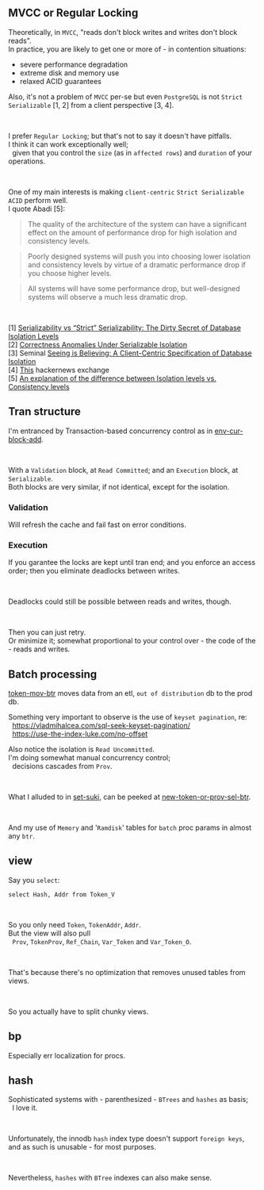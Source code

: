 ## MVCC or Regular Locking

Theoretically, in `MVCC`, "reads don't block writes and writes don't block reads".  
In practice, you are likely to get one or more of - in contention situations:
- severe performance degradation
- extreme disk and memory use
- relaxed ACID guarantees

Also, it's not a problem of `MVCC` per-se but even `PostgreSQL` is not `Strict Serializable` [1, 2] from a client perspective [3, 4].

<br>

I prefer `Regular Locking`; but that's not to say it doesn't have pitfalls.  
I think it can work exceptionally well;  
&nbsp; given that you control the `size` (as in `affected rows`) and `duration` of your operations.

<br>

One of my main interests is making `client-centric` `Strict Serializable` `ACID` perform well.  
I quote Abadi [5]:
> The quality of the architecture of the system can have a significant effect on the amount of performance drop for high isolation and consistency levels.

> Poorly designed systems will push you into choosing lower isolation and consistency levels by virtue of a dramatic performance drop if you choose higher levels.

> All systems will have some performance drop, but well-designed systems will observe a much less dramatic drop.

<br>

[1] [Serializability vs “Strict” Serializability: The Dirty Secret of Database Isolation Levels](https://fauna.com/blog/serializability-vs-strict-serializability-the-dirty-secret-of-database-isolation-levels)  
[2] [Correctness Anomalies Under Serializable Isolation ](http://dbmsmusings.blogspot.com/2019/06/correctness-anomalies-under.html)  
[3] Seminal [Seeing is Believing: A Client-Centric Specification of Database
Isolation](https://www.cs.cornell.edu/lorenzo/papers/Crooks17Seeing.pdf)  
[4] [This](https://news.ycombinator.com/item?id=19221956) hackernews exchange  
[5] [An explanation of the difference between Isolation levels vs. Consistency levels ](http://dbmsmusings.blogspot.com/2019/08/an-explanation-of-difference-between.html)

## Tran structure

I'm entranced by Transaction-based concurrency control as in [env-cur-block-add](https://github.com/leosbotelho/dbo-pl/blob/main/proc/env-cur-block-add).

<br>

With a `Validation` block, at `Read Committed`; and an `Execution` block, at `Serializable`.  
Both blocks are very similar, if not identical, except for the isolation.

### Validation

Will refresh the cache and fail fast on error conditions.

### Execution

If you garantee the locks are kept until tran end; and you enforce an access order; then you eliminate deadlocks between writes.

<br>

Deadlocks could still be possible between reads and writes, though.

<br>

Then you can just retry.  
Or minimize it; somewhat proportional to your control over - the code of the - reads and writes.

## Batch processing

[token-mov-btr](https://github.com/leosbotelho/dbo-pl/blob/main/proc/token-mov-btr) moves data from an etl, `out of distribution` db to the prod db.

Something very important to observe is the use of `keyset pagination`, re:  
&nbsp; https://vladmihalcea.com/sql-seek-keyset-pagination/  
&nbsp; https://use-the-index-luke.com/no-offset

Also notice the isolation is `Read Uncommitted`.  
I'm doing somewhat manual concurrency control;  
&nbsp; decisions cascades from `Prov`.

<br>

What I alluded to in [set-suki](https://github.com/leosbotelho/set-suki#addendum), can be peeked at [new-token-or-prov-sel-btr](https://github.com/leosbotelho/dbo-pl/blob/main/proc/token/new-token-or-prov-sel-btr).

<br>

And my use of `Memory` and '`Ramdisk`' tables for `batch` proc params in almost any `btr`.

## view

Say you `select`:
```
select Hash, Addr from Token_V
```
<br>

So you only need `Token`, `TokenAddr`, `Addr`.  
But the view will also pull  
&nbsp; `Prov`, `TokenProv`, `Ref_Chain`, `Var_Token` and `Var_Token_O`.

<br>

That's because there's no optimization that removes unused tables from views.

<br>

So you actually have to split chunky views.

## bp

Especially err localization for procs.

## hash

Sophisticated systems with - parenthesized - `BTrees` and `hashes` as basis;  
&nbsp; I love it.

<br>

Unfortunately, the innodb `hash` index type doesn't support `foreign keys`, and as such is unusable - for most purposes.

<br>

Nevertheless, `hashes` with `BTree` indexes can also make sense.

